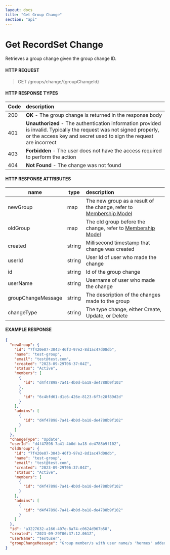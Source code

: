 ```yaml
---
layout: docs
title: "Get Group Change"
section: "api"
---
```


# Get RecordSet Change

Retrieves a group change given the group change ID.

#### HTTP REQUEST

> GET /groups/change/{groupChangeId}

#### HTTP RESPONSE TYPES

Code          | description |
 ------------ | :---------- |
200           | **OK** - The group change is returned in the response body
401           | **Unauthorized** - The authentication information provided is invalid.  Typically the request was not signed properly, or the access key and secret used to sign the request are incorrect |
403           | **Forbidden** - The user does not have the access required to perform the action |
404           | **Not Found** - The change was not found |

#### HTTP RESPONSE ATTRIBUTES

name                | type          | description |
 -----------------  | ------------- | :---------- |
newGroup            | map           | The new group as a result of the change, refer to [Membership Model](membership-model.html) |
oldGroup            | map           | The old group before the change, refer to [Membership Model](membership-model.html) |
created             | string        | Millisecond timestamp that change was created
userId              | string        | User Id of user who made the change |
id                  | string        | Id of the group change |
userName            | string        | Username of user who made the change |
groupChangeMessage  | string        | The description of the changes made to the group |
changeType          | string        | The type change, either Create, Update, or Delete |

#### EXAMPLE RESPONSE

```json
{
  "newGroup": {
    "id": "7f420e07-3043-46f3-97e2-8d1ac47d08db",
    "name": "test-group",
    "email": "test@test.com",
    "created": "2023-09-29T06:37:04Z",
    "status": "Active",
    "members": [
      {
        "id": "d4f47898-7a41-4b0d-ba18-de4788b9f102"
      },
      {
        "id": "6c4bfd61-d1c6-426e-8123-6f7c28f89d2d"
      }
    ],
    "admins": [
      {
        "id": "d4f47898-7a41-4b0d-ba18-de4788b9f102"
      }
    ]
  },
  "changeType": "Update",
  "userId": "d4f47898-7a41-4b0d-ba18-de4788b9f102",
  "oldGroup": {
    "id": "7f420e07-3043-46f3-97e2-8d1ac47d08db",
    "name": "test-group",
    "email": "test@test.com",
    "created": "2023-09-29T06:37:04Z",
    "status": "Active",
    "members": [
      {
        "id": "d4f47898-7a41-4b0d-ba18-de4788b9f102"
      }
    ],
    "admins": [
      {
        "id": "d4f47898-7a41-4b0d-ba18-de4788b9f102"
      }
    ]
  },
  "id": "a3227632-a166-407e-8a74-c0624d967b58",
  "created": "2023-09-29T06:37:12.061Z",
  "userName": "testuser",
  "groupChangeMessage": "Group member/s with user name/s 'hermes' added."
}
```

